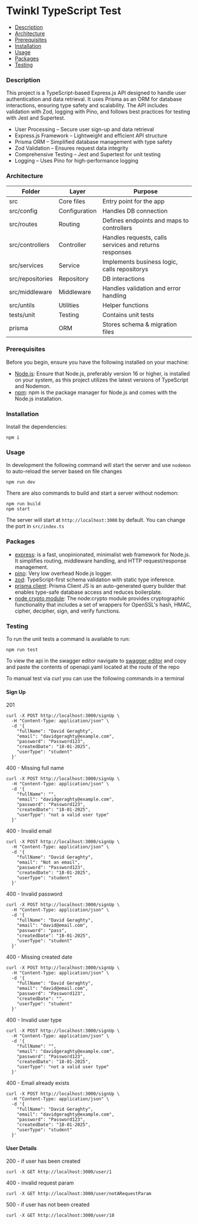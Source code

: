 # Twinkl TypeScript Test

- [Description](#description)
- [Architecture](#architecture)
- [Prerequisites](#prerequisites)
- [Installation](#installation)
- [Usage](#usage)
- [Packages](#packages)
- [Testing](#testing)

### Description
This project is a TypeScript-based Express.js API designed to handle user authentication and data retrieval. It uses Prisma as an ORM for database interactions, ensuring type safety and scalability. The API includes validation with Zod, logging with Pino, and follows best practices for testing with Jest and Supertest.

- User Processing – Secure user sign-up and data retrieval
- Express.js Framework – Lightweight and efficient API structure
- Prisma ORM – Simplified database management with type safety
- Zod Validation – Ensures request data integrity
- Comprehensive Testing – Jest and Supertest for unit testing
- Logging – Uses Pino for high-performance logging

### Architecture
| Folder            | Layer         | Purpose                                               |
|-------------------|---------------|-------------------------------------------------------|
| src               | Core files    | Entry point for the app                               |
| src/config        | Configuration | Handles DB connection                                 |
| src/routes        | Routing       | Defines endpoints and maps to controllers             |
| src/controllers   | Controller    | Handles requests, calls services and returns responses|
| src/services      | Service       | Implements business logic, calls repositorys          |
| src/repositories  | Repository    | DB interactions                                       |
| src/middleware    | Middleware    | Handles validation and error handling                 |
| src/untils        | Utilities     | Helper functions                                      |
| tests/unit        | Testing       | Contains unit tests                                   |
| prisma            | ORM           | Stores schema & migration files                       |

### Prerequisites

Before you begin, ensure you have the following installed on your machine:

- [Node.js](https://nodejs.org/): Ensure that Node.js, preferably version 16 or higher, is installed on your system, as this project utilizes the latest versions of TypeScript and Nodemon.
- [npm](https://www.npmjs.com/): npm is the package manager for Node.js and comes with the Node.js installation.

### Installation

Install the dependencies:

```
npm i
```

### Usage

In development the following command will start the server and use `nodemon` to auto-reload the server based on file changes

```
npm run dev
```

There are also commands to build and start a server without nodemon:

```
npm run build
npm start
```

The server will start at `http://localhost:3000` by default. You can change the port in `src/index.ts` 

### Packages

- [express](https://www.npmjs.com/package/express): is a fast, unopinionated, minimalist web framework for Node.js. It simplifies routing, middleware handling, and HTTP request/response management.
- [pino](https://www.npmjs.com/package/pino): Very low overhead Node.js logger.
- [zod](https://www.npmjs.com/package/zod): TypeScript-first schema validation with static type inference. 
- [prisma client](https://www.npmjs.com/package/@prisma/client): Prisma Client JS is an auto-generated query builder that enables type-safe database access and reduces boilerplate. 
- [node crypto module](https://nodejs.org/api/crypto.html): The node:crypto module provides cryptographic functionality that includes a set of wrappers for OpenSSL's hash, HMAC, cipher, decipher, sign, and verify functions. 


### Testing
To run the unit tests a command is available to run:

```
npm run test
```

To view the api in the swagger editor navigate to [swagger editor](https://editor.swagger.io/) and copy and paste the contents of openapi.yaml located at the route of the repo

To manual test via curl you can use the following commands in a terminal

#### Sign Up
201 
```
curl -X POST http://localhost:3000/signUp \
  -H "Content-Type: application/json" \
  -d '{
    "fullName": "David Geraghty",
    "email": "davidgeraghty@example.com",
    "password": "Password123",
    "createdDate": "18-01-2025",
    "userType": "student"
  }'
```

400 - Missing full name
```
curl -X POST http://localhost:3000/signUp \
  -H "Content-Type: application/json" \
  -d '{
    "fullName": "",
    "email": "davidgeraghty@example.com",
    "password": "Password123",
    "createdDate": "18-01-2025",
    "userType": "not a valid user type"
  }'
```

400 - Invalid email
```
curl -X POST http://localhost:3000/signUp \
  -H "Content-Type: application/json" \
  -d '{
    "fullName": "David Geraghty",
    "email": "Not an email",
    "password": "Password123",
    "createdDate": "18-01-2025",
    "userType": "student"
  }'
```

400 - Invalid password
```
curl -X POST http://localhost:3000/signUp \
  -H "Content-Type: application/json" \
  -d '{
    "fullName": "David Geraghty",
    "email": "david@email.com",
    "password": "pass",
    "createdDate": "18-01-2025",
    "userType": "student"
  }'
```

400 - Missing created date
```
curl -X POST http://localhost:3000/signUp \
  -H "Content-Type: application/json" \
  -d '{
    "fullName": "David Geraghty",
    "email": "david@email.com",
    "password": "Password123",
    "createdDate": "",
    "userType": "student"
  }'
```

400 - Invalid user type
```
curl -X POST http://localhost:3000/signUp \
  -H "Content-Type: application/json" \
  -d '{
    "fullName": "",
    "email": "davidgeraghty@example.com",
    "password": "Password123",
    "createdDate": "18-01-2025",
    "userType": "not a valid user type"
  }'
```

400 - Email already exists
```
curl -X POST http://localhost:3000/signUp \
  -H "Content-Type: application/json" \
  -d '{
    "fullName": "David Geraghty",
    "email": "davidgeraghty@example.com",
    "password": "Password123",
    "createdDate": "18-01-2025",
    "userType": "student"
  }'
```

#### User Details

200 - if user has been created
```
curl -X GET http://localhost:3000/user/1
```

400 - invalid request param
```
curl -X GET http://localhost:3000/user/notARequestParam
```

500 - if user has not been created
```
curl -X GET http://localhost:3000/user/10
```